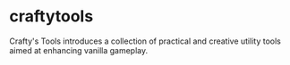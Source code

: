 # craftytools
Crafty's Tools introduces a collection of practical and creative utility tools aimed at enhancing vanilla gameplay.
